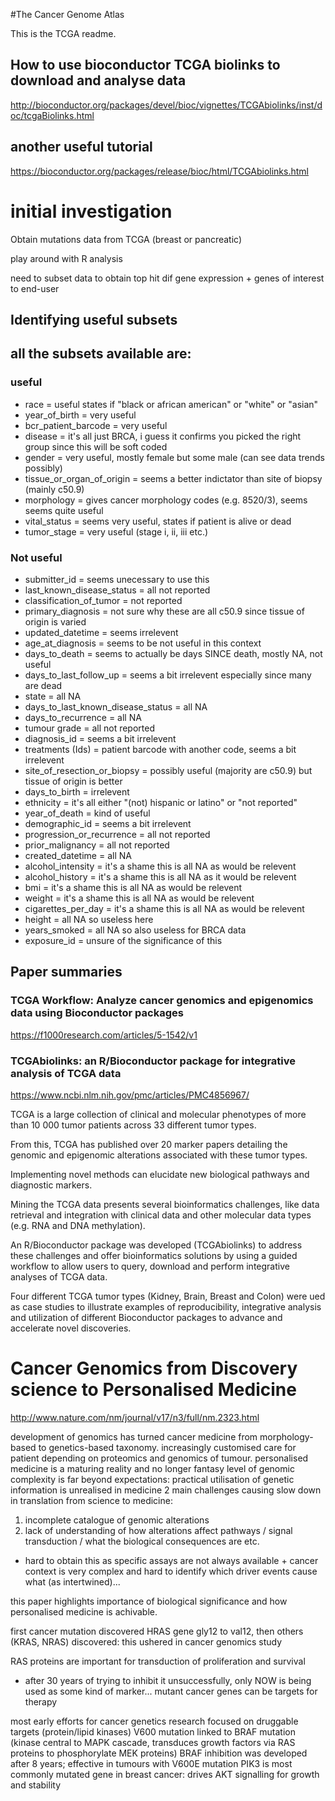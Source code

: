 #The Cancer Genome Atlas

This is the TCGA readme.

## How to use bioconductor TCGA biolinks to download and analyse data
http://bioconductor.org/packages/devel/bioc/vignettes/TCGAbiolinks/inst/doc/tcgaBiolinks.html
## another useful tutorial
https://bioconductor.org/packages/release/bioc/html/TCGAbiolinks.html

# initial investigation

Obtain mutations data from TCGA (breast or pancreatic)

play around with R analysis

need to subset data to obtain top hit dif gene expression + genes of interest to end-user

## Identifying useful subsets
## all the subsets available are:

### useful
- race = useful states if "black or african american" or "white" or "asian"
- year_of_birth = very useful
- bcr_patient_barcode = very useful
- disease = it's all just BRCA, i guess it confirms you picked the right group since this will be soft coded
- gender = very useful, mostly female but some male (can see data trends possibly)
- tissue_or_organ_of_origin = seems a better indictator than site of biopsy (mainly c50.9)
- morphology = gives cancer morphology codes (e.g. 8520/3), seems seems quite useful
- vital_status = seems very useful, states if patient is alive or dead
- tumor_stage = very useful (stage i, ii, iii etc.)


### Not useful
- submitter_id = seems unecessary to use this
- last_known_disease_status = all not reported
- classification_of_tumor = not reported
- primary_diagnosis = not sure why these are all c50.9 since tissue of origin is varied
- updated_datetime = seems irrelevent
- age_at_diagnosis = seems to be not useful in this context
- days_to_death = seems to actually be days SINCE death, mostly NA, not useful
- days_to_last_follow_up = seems a bit irrelevent especially since many are dead
- state = all NA
- days_to_last_known_disease_status = all NA
- days_to_recurrence = all NA
- tumour grade = all not reported
- diagnosis_id = seems a bit irrelevent
- treatments (Ids) = patient barcode with another code, seems a bit irrelevent
- site_of_resection_or_biopsy = possibly useful (majority are c50.9) but tissue of origin is better
- days_to_birth = irrelevent
- ethnicity = it's all either "(not) hispanic or latino" or "not reported"
- year_of_death = kind of useful
- demographic_id = seems a bit irrelevent
- progression_or_recurrence = all not reported
- prior_malignancy = all not reported
- created_datetime = all NA
- alcohol_intensity = it's a shame this is all NA as would be relevent
- alcohol_history = it's a shame this is all NA as it would be relevent
- bmi = it's a shame this is all NA as would be relevent
- weight = it's a shame this is all NA as would be relevent
- cigarettes_per_day = it's a shame this is all NA as would be relevent
- height = all NA so useless here
- years_smoked = all NA so also useless for BRCA data
- exposure_id = unsure of the significance of this

## Paper summaries

### TCGA Workflow: Analyze cancer genomics and epigenomics data using Bioconductor packages

https://f1000research.com/articles/5-1542/v1

### TCGAbiolinks: an R/Bioconductor package for integrative analysis of TCGA data

https://www.ncbi.nlm.nih.gov/pmc/articles/PMC4856967/

TCGA is a large collection of clinical and molecular phenotypes of more than 10 000 tumor patients across 33 different tumor types. 

From this, TCGA has published over 20 marker papers detailing the genomic and epigenomic alterations associated with these tumor types. 

Implementing novel methods can elucidate new biological pathways and diagnostic markers. 

Mining the TCGA data presents several bioinformatics challenges, like data retrieval and integration with clinical data and other molecular data types (e.g. RNA and DNA methylation).

An R/Bioconductor package was developed (TCGAbiolinks) to address these challenges and offer bioinformatics solutions by using a guided workflow to allow users to query, download and perform integrative analyses of TCGA data.

Four different TCGA tumor types (Kidney, Brain, Breast and Colon) were ued as case studies to illustrate examples of reproducibility, integrative analysis and utilization of different Bioconductor packages to advance and accelerate novel discoveries.

# Cancer Genomics from Discovery science to Personalised Medicine

http://www.nature.com/nm/journal/v17/n3/full/nm.2323.html

development of genomics has turned cancer medicine from morphology-based to genetics-based taxonomy.
increasingly customised care for patient depending on proteomics and genomics of tumour.
personalised medicine is a maturing reality and no longer fantasy
level of genomic complexity is far beyond expectations: practical utilisation of genetic information is unrealised in medicine
2 main challenges causing slow down in translation from science to medicine:
1. incomplete catalogue of genomic alterations
2. lack of understanding of how alterations affect pathways / signal transduction / what the biological consequences are etc.
- hard to obtain this as specific assays are not always available + cancer context is very complex and hard to identify which driver events cause what (as intertwined)...

this paper highlights importance of biological significance and how personalised medicine is achivable.

first cancer mutation discovered HRAS gene gly12 to val12, then others (KRAS, NRAS) discovered: this ushered in cancer genomics study

RAS proteins are important for transduction of proliferation and survival
- after 30 years of trying to inhibit it unsuccessfully, only NOW is being used as some kind of marker...
mutant cancer genes can be targets for therapy

most early efforts for cancer genetics research focused on druggable targets (protein/lipid kinases)
V600 mutation linked to BRAF mutation (kinase central to MAPK cascade, transduces growth factors via RAS proteins to phosphorylate MEK proteins)
BRAF inhibition was developed after 8 years; effective in tumours with V600E mutation
PIK3 is most commonly mutated gene in breast cancer: drives AKT signalling for growth and stability
